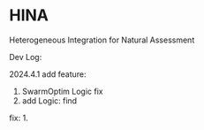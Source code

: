 # HINA
Heterogeneous Integration for Natural Assessment

Dev Log:

2024.4.1
add feature: 
1. SwarmOptim Logic fix
2. add Logic: find 

fix:
1. 